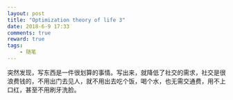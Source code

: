 ```yaml
---
layout: post
title: "Optimization theory of life 3"
date: 2018-6-9 17:33
comments: true
reward: true
tags: 
	- 随笔
---
```






突然发现，写东西是一件很划算的事情。写出来，就降低了社交的需求，社交是很浪费钱的，不用出门去见人，就不用出去吃个饭，喝个水，也无需交通费，用不上口红，甚至不用刷牙洗脸。